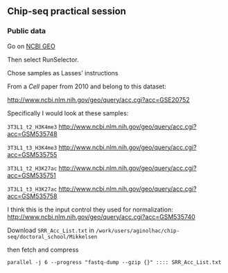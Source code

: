 ## Chip-seq practical session


### Public data



Go on [NCBI GEO](http://www.ncbi.nlm.nih.gov/sra?linkname=bioproject_sra_all&from_uid=125035)

Then select RunSelector.

Chose samples as Lasses' instructions

From a _Cell_ paper from 2010 and belong to this dataset:
 
http://www.ncbi.nlm.nih.gov/geo/query/acc.cgi?acc=GSE20752
 
Specifically I would look at these samples:
 
`3T3L1_t2_H3K4me3`
http://www.ncbi.nlm.nih.gov/geo/query/acc.cgi?acc=GSM535748
 
`3T3L1_t3_H3K4me3`
http://www.ncbi.nlm.nih.gov/geo/query/acc.cgi?acc=GSM535755
 
`3T3L1_t2_H3K27ac`
http://www.ncbi.nlm.nih.gov/geo/query/acc.cgi?acc=GSM535751
 
`3T3L1_t3_H3K27ac`
http://www.ncbi.nlm.nih.gov/geo/query/acc.cgi?acc=GSM535758
 
I think this is the input control they used for normalization:
http://www.ncbi.nlm.nih.gov/geo/query/acc.cgi?acc=GSM535740


Download `SRR_Acc_List.txt` in `/work/users/aginolhac/chip-seq/doctoral_school/Mikkelsen`

then fetch and compress

`parallel -j 6 --progress "fastq-dump --gzip {}" :::: SRR_Acc_List.txt`

